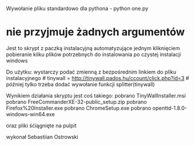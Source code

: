 Wywołanie pliku standardowo dla pythona - python one.py
# nie przyjmuje żadnych argumentów

Jest to skrypt z paczką instalacyjną automatyzujące jednym kliknięciem pobieranie
    kilku plików potrzebnych do instalowania po czystej instalacji windows
    
Do użytku: wystarczy podać zmienną z bezpośrednim linkiem do pliku instalacyjnego
    # tinywall = http://tinywall.pados.hu/ccount/click.php?id=3
    # później tylko trzeba dodać wywołanie funkcji splitter(tinywall)


Wynikiem działania skryptu jest coś takiego: 
    pobrano TinyWallInstaller.msi
    pobrano FreeCommanderXE-32-public_setup.zip
    pobrano Firefox%20Installer.exe
    pobrano ChromeSetup.exe
    pobrano openttd-1.8.0-windows-win64.exe

oraz pliki śćiągnięte na pulpit

wykonał Sebastiian Ostrowski
